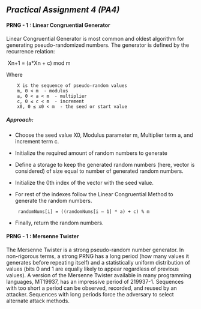 ## *Practical Assignment 4 (PA4)*

#### PRNG - 1 : Linear Congruential Generator 

Linear Congruential Generator is most common and oldest algorithm for generating pseudo-randomized numbers. The generator is defined by the recurrence relation:


​                             Xn+1 = (a*Xn + c) mod m

Where

```
    X is the sequence of pseudo-random values
    m, 0 < m  - modulus 
    a, 0 < a < m  - multiplier
    c, 0 ≤ c < m  - increment
    x0, 0 ≤ x0 < m  - the seed or start value
```



##### Approach: 

- Choose the seed value X0, Modulus parameter m, Multiplier term a, and increment term c.

- Initialize the required amount of random numbers to generate

- Define a storage to keep the generated random numbers (here, vector is considered) of size equal to number of generated random numbers.

- Initialize the 0th index of the vector with the seed value.

- For rest of the indexes follow the Linear Congruential Method to generate the random numbers.

     

  ```
   randomNums[i] = ((randomNums[i – 1] * a) + c) % m 
  ```

  

- Finally, return the random numbers.

#### **PRNG - 1 : Mersenne Twister** 

The Mersenne Twister is a strong pseudo-random number generator. In non-rigorous terms, a strong PRNG has a long period (how many values it generates before repeating itself) and a statistically uniform distribution of values (bits 0 and 1 are equally likely to appear regardless of previous values). A version of the Mersenne Twister available in many programming languages, MT19937, has an impressive period of 219937-1. Sequences with too short a period can be observed, recorded, and reused by an attacker. Sequences with long periods force the adversary to select alternate attack methods.
